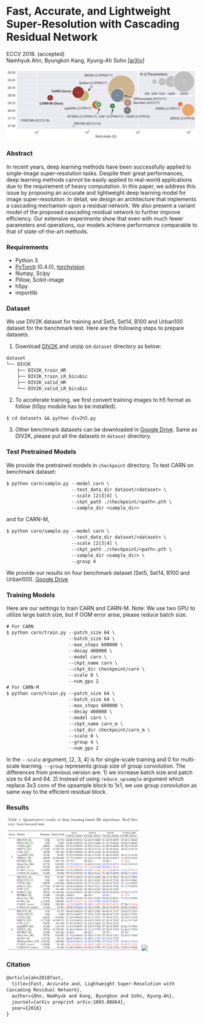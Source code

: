 
# Fast, Accurate, and Lightweight Super-Resolution with Cascading Residual Network
ECCV 2018. (accepted)<br>
Namhyuk Ahn, Byungkon Kang, Kyung-Ah Sohn [[arXiv]](https://arxiv.org/abs/1803.08664)

<img src="assets/benchmark.png">

### Abstract
In recent years, deep learning methods have been successfully applied to single-image super-resolution tasks. Despite their great performances, deep learning methods cannot be easily applied to real-world applications due to the requirement of heavy computation. In this paper, we address this issue by proposing an accurate and lightweight deep learning model for image super-resolution. In detail, we design an architecture that implements a cascading mechanism upon a residual network. We also present a variant model of the proposed cascading residual network to further improve efficiency. Our extensive experiments show that even with much fewer parameters and operations, our models achieve performance comparable to that of state-of-the-art methods.

### Requirements
- Python 3
- [PyTorch](https://github.com/pytorch/pytorch) (0.4.0), [torchvision](https://github.com/pytorch/vision)
- Numpy, Scipy
- Pillow, Scikit-image
- h5py
- importlib

### Dataset
We use DIV2K dataset for training and Set5, Set14, B100 and Urban100 dataset for the benchmark test. Here are the following steps to prepare datasets.

1. Download [DIV2K](https://data.vision.ee.ethz.ch/cvl/DIV2K) and unzip on `dataset` directory as below:
  ```
  dataset
  └── DIV2K
      ├── DIV2K_train_HR
      ├── DIV2K_train_LR_bicubic
      ├── DIV2K_valid_HR
      └── DIV2K_valid_LR_bicubic
  ```
2. To accelerate training, we first convert training images to h5 format as follow (h5py module has to be installed).
```shell
$ cd datasets && python div2h5.py
```
3. Other benchmark datasets can be downloaded in [Google Drive](https://drive.google.com/open?id=1X2d8FXi14EqkgI_PlxLv8TGJEljOStEf). Same as DIV2K, please put all the datasets in `dataset` directory.

### Test Pretrained Models
We provide the pretrained models in `checkpoint` directory. To test CARN on benchmark dataset:
```shell
$ python carn/sample.py --model carn \
                        --test_data_dir dataset/<dataset> \
                        --scale [2|3|4] \
                        --ckpt_path ./checkpoint/<path>.pth \
                        --sample_dir <sample_dir>
```
and for CARN-M,
```shell
$ python carn/sample.py --model carn \
                        --test_data_dir dataset/<dataset> \
                        --scale [2|3|4] \
                        --ckpt_path ./checkpoint/<path>.pth \
                        --sample_dir <sample_dir> \
                        --group 4
```
We provide our results on four benchmark dataset (Set5, Set14, B100 and Urban100). [Google Drive](https://drive.google.com/open?id=1SmvarO2mruF6JKui7suQhCcVt5VFw5j4)

### Training Models
Here are our settings to train CARN and CARN-M. Note: We use two GPU to utilize large batch size, but if OOM error arise, please reduce batch size.
```shell
# For CARN
$ python carn/train.py --patch_size 64 \
                       --batch_size 64 \
                       --max_steps 600000 \
                       --decay 400000 \
                       --model carn \
                       --ckpt_name carn \
                       --ckpt_dir checkpoint/carn \
                       --scale 0 \
                       --num_gpu 2
# For CARN-M
$ python carn/train.py --patch_size 64 \
                       --batch_size 64 \
                       --max_steps 600000 \
                       --decay 400000 \
                       --model carn \
                       --ckpt_name carn_m \
                       --ckpt_dir checkpoint/carn_m \
                       --scale 0 \
                       --group 4 \
                       --num_gpu 2
```
In the `--scale` argument, [2, 3, 4] is for single-scale training and 0 for multi-scale learning. `--group` represents group size of group convolution. The differences from previous version are: 1) we increase batch size and patch size to 64 and 64. 2) Instead of using `reduce_upsample` argument which replace 3x3 conv of the upsample block to 1x1, we use group conovlution as same way to the efficient residual block.

### Results
<img src="assets/table.png" width="70%">
<img src="assets/visual.png" width="70%">

### Citation
```
@article{ahn2018fast,
  title={Fast, Accurate and, Lightweight Super-Resolution with Cascading Residual Network},
  author={Ahn, Namhyuk and Kang, Byungkon and Sohn, Kyung-Ah},
  journal={arXiv preprint arXiv:1803.08664},
  year={2018}
}
```
